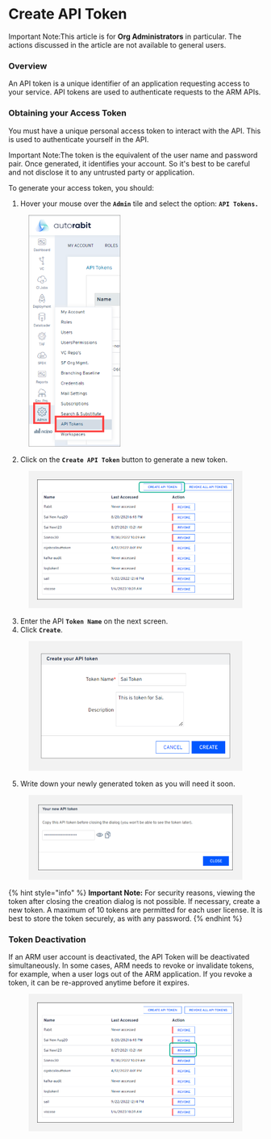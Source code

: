# Create API Token

Important Note:This article is for **Org Administrators** in particular. The actions discussed in the article are not available to general users. &#x20;

### Overview <a href="#overview" id="overview"></a>

An API token is a unique identifier of an application requesting access to your service. API tokens are used to authenticate requests to the ARM APIs.&#x20;

### Obtaining your Access Token  <a href="#obtaining-your-access-token" id="obtaining-your-access-token"></a>

You must have a unique personal access token to interact with the API. This is used to authenticate yourself in the API.&#x20;

Important Note:The token is the equivalent of the user name and password pair. Once generated, it identifies your account. So it's best to be careful and not disclose it to any untrusted party or application.

To generate your access token, you should:

1. Hover your mouse over the **`Admin`** tile and select the option: **`API Tokens.`**

<figure><img src="../../../../.gitbook/assets/image (35) (1) (1) (1) (1) (1) (1) (1) (1).png" alt="" width="182"><figcaption></figcaption></figure>

2. Click on the **`Create API Token`** button to generate a new token.

<figure><img src="../../../../.gitbook/assets/image (36) (1) (1) (1) (1) (1) (1) (1) (1).png" alt="" width="563"><figcaption></figcaption></figure>

3. Enter the API **`Token Name`** on the next screen.&#x20;
4. Click **`Create`**.

<figure><img src="../../../../.gitbook/assets/image (37) (1) (1) (1) (1) (1) (1) (1) (1).png" alt="" width="515"><figcaption></figcaption></figure>

5. Write down your newly generated token as you will need it soon.

<figure><img src="../../../../.gitbook/assets/image (38) (1) (1) (1) (1) (1) (1) (1) (1).png" alt="" width="563"><figcaption></figcaption></figure>

{% hint style="info" %}
**Important Note:** For security reasons, viewing the token after closing the creation dialog is not possible. If necessary, create a new token. A maximum of 10 tokens are permitted for each user license. It is best to store the token securely, as with any password.
{% endhint %}

### Token Deactivation <a href="#token-deactivation" id="token-deactivation"></a>

If an ARM user account is deactivated, the API Token will be deactivated simultaneously. In some cases, ARM needs to revoke or invalidate tokens, for example, when a user logs out of the ARM application. If you revoke a token, it can be re-approved anytime before it expires.

<figure><img src="../../../../.gitbook/assets/image (39) (1) (1) (1) (1) (1) (1) (1) (1).png" alt="" width="563"><figcaption></figcaption></figure>
